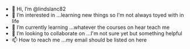 - 👋 Hi, I’m @lindslanc82
- 👀 I’m interested in ...learning new things so I'm not always toyed with in life
- 🌱 I’m currently learning ...whatever the courses on hear teach me
- 💞️ I’m looking to collaborate on ...I'm not sure yet but something helpful
- 📫 How to reach me ...my email should be listed on here 

<!---
lindslanc82/lindslanc82 is a ✨ special ✨ repository because its `README.md` (this file) appears on your GitHub profile.
You can click the Preview link to take a look at your changes.
--->

